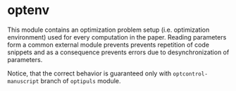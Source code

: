 optenv
======

This module contains an optimization problem setup (i.e. optimization environment) used for every computation in the paper. Reading parameters form a common external module prevents prevents repetition of code snippets and as a consequence prevents errors due to desynchronization of parameters.

Notice, that the correct behavior is guaranteed only with `optcontrol-manuscript` branch of `optipuls` module.
